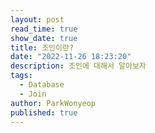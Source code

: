 ```yaml
---
layout: post
read_time: true
show_date: true
title: 조인이란?
date: "2022-11-26 18:23:20"
description: 조인에 대해서 알아보자
tags:
  - Database
  - Join
author: ParkWonyeop
published: true
---
```

